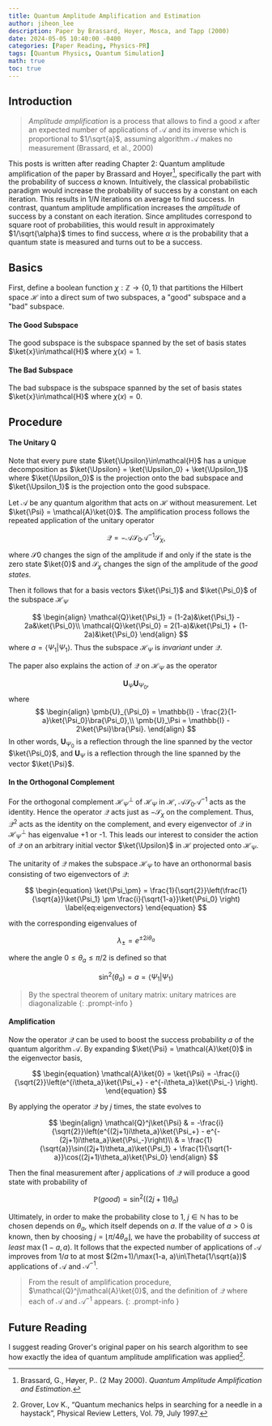 ```yaml
---
title: Quantum Amplitude Amplification and Estimation
author: jiheon_lee
description: Paper by Brassard, Hoyer, Mosca, and Tapp (2000)
date: 2024-05-05 10:40:00 -0400
categories: [Paper Reading, Physics-PR]
tags: [Quantum Physics, Quantum Simulation]
math: true
toc: true
---
```


## Introduction
> _Amplitude amplification_ is a process that allows to find a good $x$ after an expected number of applications of $\mathcal{A}$ and its inverse which is proportional to $1/\sqrt{a}$, assuming algorithm $\mathcal{A}$ makes no measurement (Brassard, et al., 2000)

This posts is written after reading Chapter 2: Quantum amplitude amplification of the paper by Brassard and Hoyer[^r1], specifically the part with the probability of success $a$ known. Intuitively, the classical probabilistic paradigm would increase the probability of success by a constant on each iteration. This results in $1/N$ iterations on average to find success. In contrast, quantum amplitude amplification increases the _amplitude_ of success by a constant on each iteration. Since amplitudes correspond to square root of probabilities, this would result in approximately $1/\sqrt{\alpha}$ times to find success, where $\alpha$ is the probability that a quantum state is measured and turns out to be a success.

## Basics
First, define a boolean function $\chi : \mathbb{Z} \rightarrow \{0,1\}$ that partitions the Hilbert space $\mathcal{H}$ into a direct sum of two subspaces, a "good" subspace and a "bad" subspace.

#### The Good Subspace
The good subspace is the subspace spanned by the set of basis states $\ket{x}\in\mathcal{H}$ where $\chi(x) = 1$.

#### The Bad Subspace
The bad subspace is the subspace spanned by the set of basis states $\ket{x}\in\mathcal{H}$ where $\chi(x) = 0$.

## Procedure

#### The Unitary Q
Note that every pure state $\ket{\Upsilon}\in\mathcal{H}$ has a unique decomposition as $\ket{\Upsilon} = \ket{\Upsilon_0} + \ket{\Upsilon_1}$ where $\ket{\Upsilon_0}$ is the projection onto the bad subspace and $\ket{\Upsilon_1}$ is the projection onto the good subspace. 

Let $\mathcal{A}$ be any quantum algorithm that acts on $\mathcal{H}$ without measurement. Let $\ket{\Psi} = \mathcal{A}\ket{0}$. The amplification process follows the repeated application of the unitary operator 

$$
\begin{equation}
    \mathcal{Q} = -\mathcal{A}\mathcal{S}_0\mathcal{A}^{-1}\mathcal{S}_\chi,
\end{equation}
$$

where $\mathcal{S}0$ changes the sign of the amplitude if and only if the state is the zero state $\ket{0}$ and $\mathcal{S}_\chi$ changes the sign of the amplitude of the _good states_.

Then it follows that for a basis vectors $\ket{\Psi_1}$ and $\ket{\Psi_0}$ of the subspace $\mathcal{H}_\Psi$

$$
\begin{align}
    \mathcal{Q}\ket{\Psi_1} = (1-2a)&\ket{\Psi_1} - 2a&\ket{\Psi_0}\\
    \mathcal{Q}\ket{\Psi_0} = 2(1-a)&\ket{\Psi_1} + (1-2a)&\ket{\Psi_0}
\end{align}
$$
where $a = \langle\Psi_1 | \Psi_1\rangle$. Thus the subspace $\mathcal{H}_\Psi$ is _invariant_ under $\mathcal{Q}$.

The paper also explains the action of $\mathcal{Q}$ on $\mathcal{H}_\Psi$ as the operator

$$
\begin{equation}
    \pmb{U}_\Psi\pmb{U}_{\Psi_0},    
\end{equation}
$$
where
$$
\begin{align}
    \pmb{U}_{\Psi_0} = \mathbb{I} - \frac{2}{1-a}\ket{\Psi_0}\bra{\Psi_0},\\
    \pmb{U}_\Psi = \mathbb{I} - 2\ket{\Psi}\bra{\Psi}.
\end{align}
$$
In other words, $\pmb{U}_{\Psi_0}$ is a reflection through the line spanned by the vector $\ket{\Psi_0}$, and $\pmb{U}_\Psi$ is a reflection through the line spanned by the vector $\ket{\Psi}$.

#### In the Orthogonal Complement
For the orthogonal complement $\mathcal{H}^\perp_\Psi$ of $\mathcal{H}_\Psi$ in $\mathcal{H}$, $\mathcal{A}\mathcal{S}_0\mathcal{A}^{-1}$ acts as the identity. Hence the operator $\mathcal{Q}$ acts just as $-\mathcal{S}_\chi$ on the complement. Thus, $\mathcal{Q}^2$ acts as the identity on the complement, and every eigenvector of $\mathcal{Q}$ in $\mathcal{H}^\perp_{\Psi}$ has eigenvalue +1 or -1. This leads our interest to consider the action of $\mathcal{Q}$ on an arbitrary initial vector $\ket{\Upsilon}$ in $\mathcal{H}$ projected onto $\mathcal{H}_\Psi$.

The unitarity of $\mathcal{Q}$ makes the subspace $\mathcal{H}_\Psi$ to have an orthonormal basis consisting of two eigenvectors of $\mathcal{Q}$:

$$
\begin{equation}
    \ket{\Psi_\pm} = \frac{1}{\sqrt{2}}\left(\frac{1}{\sqrt{a}}\ket{\Psi_1} \pm \frac{i}{\sqrt{1-a}}\ket{\Psi_0} \right)
    \label{eq:eigenvectors}
\end{equation}
$$

with the corresponding eigenvalues of 

$$
\begin{equation}
    \lambda_\pm = e^{\pm 2i\theta_a}
    \label{eq:eigenvalues}
\end{equation}
$$

where the angle $0\leq\theta_a\leq \pi/2$ is defined so that

$$
\begin{equation}
    \sin^2(\theta_a) = a = \langle \Psi_1 | \Psi_1 \rangle
\end{equation}
$$

> By the spectral theorem of unitary matrix: unitary matrices are diagonalizable
{: .prompt-info }

#### Amplification
Now the operator $\mathcal{Q}$ can be used to boost the success probability $a$ of the quantum algorithm $\mathcal{A}$. By expanding $\ket{\Psi} = \mathcal{A}\ket{0}$ in the eigenvector basis,

$$
\begin{equation}
    \mathcal{A}\ket{0} = \ket{\Psi} = -\frac{i}{\sqrt{2}}\left(e^{i\theta_a}\ket{\Psi_+} - e^{-i\theta_a}\ket{\Psi_-} \right).
\end{equation}
$$

By applying the operator $\mathcal{Q}$ by $j$ times, the state evolves to

$$
\begin{align}
    \mathcal{Q}^j\ket{\Psi} & = -\frac{i}{\sqrt{2}}\left(e^{(2j+1)i\theta_a}\ket{\Psi_+} - e^{-(2j+1)i\theta_a}\ket{\Psi_-}\right)\\
    & = \frac{1}{\sqrt{a}}\sin((2j+1)\theta_a)\ket{\Psi_1} + \frac{1}{\sqrt{1-a}}\cos((2j+1)\theta_a)\ket{\Psi_0}
\end{align}
$$

Then the final measurement after $j$ applications of $\mathcal{Q}$ will produce a good state with probability of

$$
\begin{equation}
    \mathbb{P}(good) = \sin^2((2j+1)\theta_a)
\end{equation}
$$

Ultimately, in order to make the probability close to 1, $j\in\mathbb{N}$ has to be chosen depends on $\theta_a$, which itself depends on $a$. If the value of $a>0$ is known, then by choosing $j = \lfloor\pi/4\theta_a\rfloor$, we have the probability of success _at least_ $\max(1-a, a)$. It follows that the expected number of applications of $\mathcal{A}$ improves from $1/a$ to at most $(2m+1)/\max(1-a, a)\in\Theta(1/\sqrt{a})$ applications of $\mathcal{A}$ and $\mathcal{A}^{-1}$. 

> From the result of amplification procedure, $\mathcal{Q}^j\mathcal{A}\ket{0}$, and the definition of $\mathcal{Q}$ where each of $\mathcal{A}$ and $\mathcal{A}^{-1}$ appears.
{: .prompt-info }

## Future Reading
I suggest reading Grover's original paper on his search algorithm to see how exactly the idea of quantum amplitude amplification was applied[^r2].

[^r1]: Brassard, G., Høyer, P.. (2 May 2000). _Quantum Amplitude Amplification and Estimation_.
[^r2]: Grover, Lov K., “Quantum mechanics helps in searching for a needle in a haystack”, Physical Review Letters, Vol. 79, July 1997.